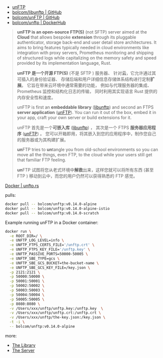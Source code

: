 
[core-repo]: https://github.com/bolcom/libunftp.git
[core-crates]: https://crates.io/crates/libunftp
[site]: https://unftp.rs
[repo]: https://github.com/bolcom/unFTP.git
[docker]: https://hub.docker.com/r/bolcom/unftp

- [unFTP][site]
- [bolcom/libunftp | GitHub][core-repo]
- [bolcom/unFTP | GitHub][repo]
- [bolcom/unftp | DockerHub][docker]

> **unFTP is an open-source FTP(S)** (not SFTP)
>  server aimed at the **Cloud** that allows bespoke
>  **extension** through its pluggable authenticator,
>  storage back-end and user detail store architectures.
>  It aims to bring features typically needed
>  in cloud environments like integration with proxy servers,
>  Prometheus monitoring and shipping of structured logs
>  while capitalizing on the memory safety
>  and speed provided by its implementation
>  language, Rust.
> 
> **unFTP 是一个开源 FTP(S)** (不是 SFTP ) 服务器、
> 针对**云**，它允许通过其可插入的身份验证器、
> 存储后端和用户详细信息存储体系结构进行定制**扩展**。
> 它旨在带来云环境中通常需要的功能，
> 例如与代理服务器的集成、 Prometheus 监控和结构化日志的传输，
> 同时利用其实现语言 Rust 提供的内存安全性和速度。
> 
> unFTP is first an **embeddable library** ([libunftp][core-crates])
>  and second an FTPS **server application** ([unFTP][repo]).
>  You can run it out of the box, embed it in your app,
>  craft your own server or build extensions for it.
> 
> unFTP 首先是一个**可嵌入库** ([libunftp][core-crates]) ，
> 其次是一个 FTPS **服务器应用程序** ([unFTP][repo]) 。
> 您可以开箱即用，将其嵌入到您的应用程序中，制作您自己的服务器或为其构建扩展。
> 
> **un**FTP tries to **un**tangle you from old-school environments so you can move all the things, even FTP, to the cloud while your users still get that familiar FTP feeling.
> 
> **un**FTP 试图将您从老式环境中**解救**出来，这样您就可以将所有东西 (甚至 FTP ) 移动到云中，而您的用户仍然可以获得熟悉的 FTP 感觉。
> 

[docs-docker]: https://unftp.rs/server/docker

[Docker | unftp.rs][docs-docker]

pulls: 

~~~ sh
docker pull -- bolcom/unftp:v0.14.0-alpine
docker pull -- bolcom/unftp:v0.14.0-alpine-istio
docker pull -- bolcom/unftp:v0.14.0-scratch
~~~

Example running unFTP in a Docker container: 

~~~ sh
docker run \
  -e ROOT_DIR=/ \
  -e UNFTP_LOG_LEVEL=info \
  -e UNFTP_FTPS_CERTS_FILE='/unftp.crt' \
  -e UNFTP_FTPS_KEY_FILE='/unftp.key' \
  -e UNFTP_PASSIVE_PORTS=50000-50005 \
  -e UNFTP_SBE_TYPE=gcs \
  -e UNFTP_SBE_GCS_BUCKET=the-bucket-name \
  -e UNFTP_SBE_GCS_KEY_FILE=/key.json \
  -p 2121:2121 \
  -p 50000:50000 \
  -p 50001:50001 \
  -p 50002:50002 \
  -p 50003:50003 \
  -p 50004:50004 \
  -p 50005:50005 \
  -p 8080:8080 \
  -v /Users/xxx/unftp/unftp.key:/unftp.key  \
  -v /Users/xxx/unftp/unftp.crt:/unftp.crt \
  -v /Users/xxx/unftp/the-key.json:/key.json \
  -t -i \
  -- bolcom/unftp:v0.14.0-alpine
~~~



more: 

[docs-lib]: https://unftp.rs/libunftp
[docs-server]: https://unftp.rs/server

- [The Library][docs-lib]
- [The Server][docs-server]



